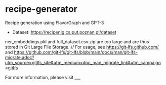 # recipe-generator
Recipe generation using FlavorGraph and GPT-3

- Dataset: https://recipenlg.cs.put.poznan.pl/dataset

ner_embeddings.pkl and full_dataset.csv.zip are too large and are thus stored in Git Large File Storage. //
For usage, see https://git-lfs.github.com/ and https://github.com/git-lfs/git-lfs/blob/main/docs/man/git-lfs-migrate.adoc?utm_source=gitlfs_site&utm_medium=doc_man_migrate_link&utm_campaign=gitlfs

For more information, please visit ___
